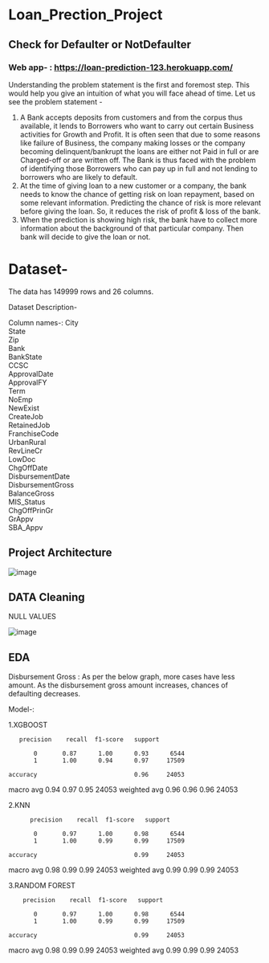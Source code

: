# Loan_Prection_Project

## Check for Defaulter or NotDefaulter

### Web app- : https://loan-prediction-123.herokuapp.com/

Understanding the problem statement is the first and foremost step. This would help you give an intuition of what you will face ahead of time. Let us see the problem statement -

1. A Bank accepts deposits from customers and from the corpus thus available, it lends to Borrowers who want to carry out certain Business activities for Growth and Profit. It is often seen that due to some reasons like failure of Business, the company making losses or the company becoming delinquent/bankrupt the loans are either not Paid in full or are Charged-off or are written off. The Bank is thus faced with the problem of identifying those Borrowers who can pay up in full and not lending to borrowers who are likely to default.
2. At the time of giving loan to a new customer or a company, the bank needs to know the chance of getting risk on loan repayment, based on some relevant information.
Predicting the chance of risk is more relevant before giving the loan. So, it reduces the risk of profit & loss of the bank. 
3. When the prediction is showing high risk, the bank have to collect more information about the background of that particular company. Then bank will decide to give the loan or not.


# Dataset- 
The data has 149999 rows and 26 columns.

Dataset Description-

Column names-:
City                      
State                     
Zip                       
Bank                    
BankState               
CCSC                      
ApprovalDate              
ApprovalFY                
Term                      
NoEmp                     
NewExist                  
CreateJob                 
RetainedJob               
FranchiseCode             
UrbanRural                
RevLineCr                
LowDoc                    
ChgOffDate           
DisbursementDate        
DisbursementGross         
BalanceGross              
MIS_Status              
ChgOffPrinGr              
GrAppv                    
SBA_Appv                  



## Project Architecture


![image](https://user-images.githubusercontent.com/58631474/97906721-23d78d80-1d6a-11eb-96d4-274d61cdbfcd.png)

## DATA Cleaning                                

NULL VALUES

![image](https://user-images.githubusercontent.com/58631474/97907120-c98afc80-1d6a-11eb-8a11-9ac1074e4e03.png)

## EDA

Disbursement Gross : As per the below graph, more cases have less amount.
        As the disbursement gross amount increases, chances of defaulting decreases.
        
        
       

Model-:


1.XGBOOST 
 
       precision    recall  f1-score   support

           0       0.87      1.00      0.93      6544
           1       1.00      0.94      0.97     17509

    accuracy                           0.96     24053
   macro avg       0.94      0.97      0.95     24053
weighted avg       0.96      0.96      0.96     24053


2.KNN

          precision    recall  f1-score   support

           0       0.97      1.00      0.98      6544
           1       1.00      0.99      0.99     17509

    accuracy                           0.99     24053
   macro avg       0.98      0.99      0.99     24053
weighted avg       0.99      0.99      0.99     24053


3.RANDOM FOREST

        precision    recall  f1-score   support

           0       0.97      1.00      0.98      6544
           1       1.00      0.99      0.99     17509

    accuracy                           0.99     24053
   macro avg       0.98      0.99      0.99     24053
weighted avg       0.99      0.99      0.99     24053



